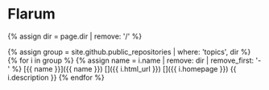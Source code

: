 # Flarum

{% assign dir = page.dir | remove: '/' %}

{% assign group = site.github.public_repositories | where: 'topics', dir %}
{% for i in group %}
  {% assign name = i.name | remove: dir | remove_first: '-' %}
  <span class="block">
    [{{ name }}]({{ name }})
    [<i class="fa-brands fa-github fa-fw"></i>]({{ i.html_url }})
    [<i class="fa-solid fa-link fa-fw"></i>]({{ i.homepage }})
  </span>
  <span class="block">{{ i.description }}</span>
{% endfor %}
